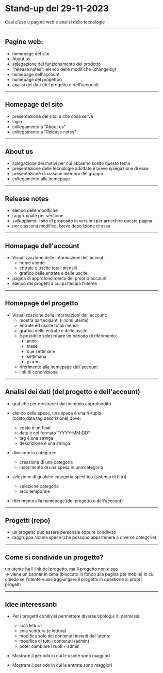 # Stand-up del 29-11-2023

Casi d'uso e pagine web e analisi delle tecnologie

---

## Pagine web:
- homepage del sito
- About us
- spiegazione del funzionamento del prodotto
- "release notes": elenco delle modifiche (changelog)
- homepage dell'account
- homepage del progettoo
- analisi dei dati (del progetto e dell'account)

---

## Homepage del sito

- presentazione del sito, a che cosa serve
- login
- collegamento a "About us"
- collegamento a "Release notes"

---

## About us

- spiegazione dei motivi per cui abbiamo scelto questo tema
- presentazione delle tecnologie adottate e breve spiegazione di esse
- presentazione di ciascun membro del gruppo
- collegamento alla homepage

---

## Release notes

- elenco delle modifiche
- raggruppate per versione 
- sviluppiamo il sito di proposito in versioni per arricchire questa pagina
- per ciascuna modifica, breve descrizione di essa

<!-- https://resources.arc.net/en/articles/8233343-release-notes -->

---
## Homepage dell'account

- Visualizzazione delle informazioni dell'accout:
	- nome utente
	- entrate e uscite totali mensili
	- grafico delle entrate e delle uscite
- pagina di approfondimento del proprio account
- elenco dei progetti a cui partecipa l'utente

---

## Homepage del progetto

- Visualizzazione delle informazioni dell'account:
	- mostra partecipanti (i nomi utente)
	- entrate ed uscite totali mensili
	- grafico delle entrate e delle uscite
	- è possibile selezionare un periodo di riferimento:
		- anno
		- mese
		- due settimane
		- settimana
		- giorno
  - riferimento alla homepage dell'account
  - link di condivisione

---

## Analisi dei dati (del progetto e dell'account)

- grafiche per mostrare i dati in modo approfondito
- elenco delle spese, una speca è una 4-tupla (costo,data,tag,descrizione) dove:
    - costo è un float
    - data è nel formato "YYYY-MM-DD"
    - tag è una stringa
    - descrizione è una stringa

- divisione in categorie:
	- creazione di una categoria
	- inserimento di una spesa in una categoria

- selezione di qualche categoria specifica (sistema di filtri):
	- selezione categoria
	- arco temporale

- riferimento alla homepage (del progetto o dell'account)

---

## Progetti (repo)

- un progetto può essere personale oppure condiviso
- raggruppa alcune spese (che possono appartenere a diverse categorie)

---

## Come si condivide un progetto?

un utente ha il link del progetto, ma il progetto non è suo  
=>
viene un banner in cima (bloccato in fondo alla pagina per mobile)
in cui chiede se l'utente vuole aggiungere il progetto in questione ai propri progetti

---

## Idee interessanti

- Per i progetti condivisi permettere diverse tipologie di permessi:
    - sola lettura
    - sola scrittura (e lettura)
    - modifica solo dei contenuti inseriti dall'utente
    - modifica di tutti i contenuti (admin)
    - poter cambiare i ruoli + admin

- Mostrare il periodo in cui le uscite sono maggiori
- Mostrare il periodo in cui le entrate sono maggiori
